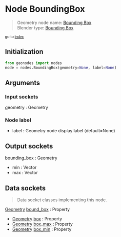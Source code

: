 
# Node BoundingBox

> Geometry node name: [Bounding Box](https://docs.blender.org/manual/en/latest/modeling/geometry_nodes/material/bounding_box.html)<br>
  Blender type: [Bounding Box](https://docs.blender.org/api/current/bpy.types.GeometryNodeBoundBox.html)
  
<sub>go to [index](/docs/index.md)</sub>

## Initialization

```python
from geonodes import nodes
node = nodes.BoundingBox(geometry=None, label=None)
```



## Arguments


### Input sockets

geometry : Geometry

### Node label

- label : Geometry node display label (default=None)

## Output sockets

bounding_box : Geometry
- min : Vector
- max : Vector

## Data sockets

> Data socket classes implementing this node.
  
[Geometry](/docs/sockets/Geometry.md) [bound_box](/docs/sockets/Geometry.md#bound_box) : Property
- [Geometry](/docs/sockets/Geometry.md) [box](/docs/sockets/Geometry.md#box) : Property
- [Geometry](/docs/sockets/Geometry.md) [box_max](/docs/sockets/Geometry.md#box_max) : Property
- [Geometry](/docs/sockets/Geometry.md) [box_min](/docs/sockets/Geometry.md#box_min) : Property
  
